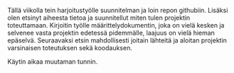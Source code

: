 Tällä viikolla tein harjoitustyölle suunnitelman ja loin repon githubiin. 
Lisäksi olen etsinyt aiheesta tietoa ja suunnitellut miten tulen projektin 
toteuttamaan. 
Kirjoitin työlle määrittelydokumentin, joka on vielä kesken ja selvenee 
vasta projektin edetessä pidemmälle, laajuus on vielä hieman epäselvä.
Seuraavaksi etsin mahdollisesti joitain lähteitä ja aloitan projektin 
varsinaisen toteutuksen sekä koodauksen.

Käytin aikaa muutaman tunnin. 
